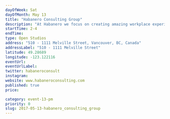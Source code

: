```yaml
---
dayOfWeek: Sat
dayOfMonth: May 13
title: "Habanero Consulting Group"
description: "At Habanero we focus on creating amazing workplace experiences. To do that, we do a lot of human-centred design research and co-design solutions with our clients. Visit us to see and hear some stories of design success from our recent work.<br> <br> Our office is located at Melville and Thurlow. Access will be via the door facing Thurlow. A Habanero person will be there to let you in."
startTime: 2-4
endTime: 
type: Open Studios
address: "510 - 1111 Melville Street, Vancouver, BC, Canada"
addressLabel: "510 - 1111 Melville Street"
latitude: 49.28689
longitude: -123.122116
eventUrl: 
eventUrlLabel: 
twitter: habaneroconsult
instagram: 
website: www.habaneroconsulting.com
published: true
price: 

category: event-13-pm
priority: 0
slug: 2017-05-13-habanero_consulting_group
---
```

